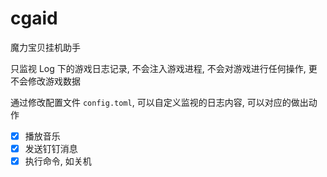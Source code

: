 # cgaid

魔力宝贝挂机助手

只监视 Log 下的游戏日志记录, 不会注入游戏进程, 不会对游戏进行任何操作, 更不会修改游戏数据

通过修改配置文件 `config.toml`, 可以自定义监视的日志内容, 可以对应的做出动作

- [x] 播放音乐
- [x] 发送钉钉消息
- [x] 执行命令, 如关机